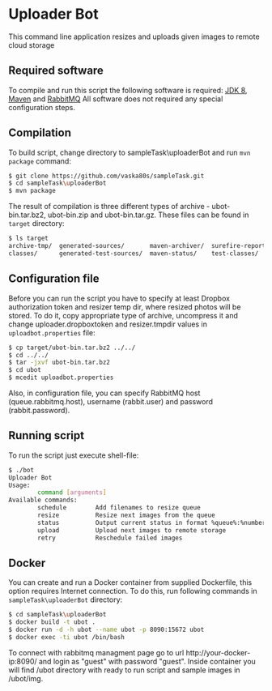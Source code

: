 # Uploader Bot

This command line application resizes and uploads given images to remote cloud storage

## Required software

To compile and run this script the following software is required: 
[JDK 8](http://www.oracle.com/technetwork/java/javase/downloads/jdk8-downloads-2133151.html), 
[Maven](http://maven.apache.org/download.cgi) and [RabbitMQ](https://www.rabbitmq.com/download.html)
All software does not required any special configuration steps. 

## Compilation

To build script, change directory to sampleTask\uploaderBot and run ```mvn package``` command: 
```sh
$ git clone https://github.com/vaska80s/sampleTask.git
$ cd sampleTask\uploaderBot
$ mvn package
```
The result of compilation is three different types of archive - ubot-bin.tar.bz2, ubot-bin.zip and ubot-bin.tar.gz. These files can be found in ```target``` directory:

```sh
$ ls target
archive-tmp/  generated-sources/       maven-archiver/  surefire-reports/  ubot-bin.tar.bz2  ubot-bin.zip
classes/      generated-test-sources/  maven-status/    test-classes/      ubot-bin.tar.gz   ubot.jar
```

## Configuration file

Before you can run the script you have to specify at least Dropbox authorization token and resizer temp dir, where resized photos will be stored. To do it, copy appropriate type of archive, uncompress it and change uploader.dropboxtoken and resizer.tmpdir values in ```uploadbot.properties``` file:

```sh
$ cp target/ubot-bin.tar.bz2 ../../ 
$ cd ../../
$ tar -jxvf ubot-bin.tar.bz2
$ cd ubot
$ mcedit uploadbot.properties
```

Also, in configuration file, you can specify RabbitMQ host (queue.rabbitmq.host), username (rabbit.user) and password (rabbit.password).

## Running script

To run the script just execute shell-file:

```sh
$ ./bot
Uploader Bot
Usage:
        command [arguments]
Available commands:
        schedule        Add filenames to resize queue
        resize          Resize next images from the queue
        status          Output current status in format %queue%:%number_of_images%
        upload          Upload next images to remote storage
        retry           Reschedule failed images

```

## Docker

You can create and run a Docker container from supplied Dockerfile, this option requires Internet connection. To do this, run following commands in ```sampleTask\uploaderBot``` directory:

```sh
$ cd sampleTask\uploaderBot
$ docker build -t ubot .
$ docker run -d -h ubot --name ubot -p 8090:15672 ubot
$ docker exec -ti ubot /bin/bash
```

To connect with rabbitmq managment page go to url http://your-docker-ip:8090/ and login as "guest" with password "guest". Inside container you will find /ubot directory with ready to run script and sample images in /ubot/img.
